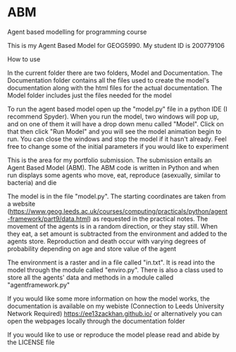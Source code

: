 # ABM
 Agent based modelling for programming course

 This is my Agent Based Model for GEOG5990. My student ID is 200779106

 How to use

 In the current folder there are two folders, Model and Documentation. The
 Documentation folder contains all the files used to create the model's
 documentation along with the html files for the actual documentation.
 The Model folder includes just the files needed for the model

 To run the agent based model open up the "model.py" file in a python IDE
 (I recommend Spyder). When you run the model, two windows will pop up,
 and on one of them it will have a drop down menu called "Model". Click
 on that then click "Run Model" and you will see the model animation begin
 to run. You can close the windows and stop the model if it hasn't already.
 Feel free to change some of the initial parameters if you would like to
 experiment

This is the area for my portfolio submission. The submission entails an Agent Based Model
(ABM). The ABM code is written in Python and when run displays some agents who
move, eat, reproduce (asexually, similar to bacteria) and die

The model is in the file "model.py". The starting coordinates are taken from a website
(https://www.geog.leeds.ac.uk/courses/computing/practicals/python/agent-framework/part9/data.html)
as requested in the practical notes. The movement of the agents is in a random
direction, or they stay still. When they eat, a set amount is subtracted from the environment
and added to the agents store. Reproduction and death occur with varying degrees of
probability depending on age and store value of the agent

The environment is a raster and in a file called "in.txt". It is read into the model
through the module called "enviro.py". There is also a class used to store all the agents'
data and methods in a module called "agentframework.py"

If you would like some more information on how the model works, the
documentation is available on my webiste (Connection to Leeds University Network Required)
https://ee13zackhan.github.io/ or alternatively you can open the webpages locally through the
documentation folder

If you would like to use or reproduce the model please read and abide by the LICENSE file